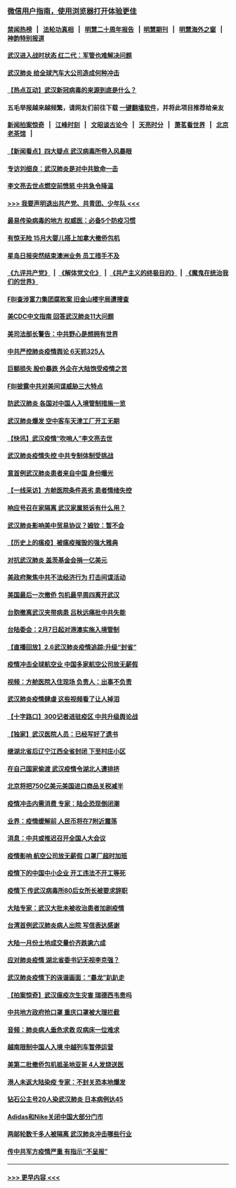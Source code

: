 ### [微信用户指南，使用浏览器打开体验更佳](https://github.com/gfw-breaker/banned-news1/blob/master/indexes/wechat-guide.md?t=0)
#### [禁闻热榜](热点新闻.md?t=0)  &nbsp;&nbsp;|&nbsp;&nbsp; [法轮功真相](https://github.com/gfw-breaker/truth/blob/master/README.md?t=0) &nbsp;&nbsp;|&nbsp;&nbsp; [明慧二十周年报告](https://github.com/gfw-breaker/mh-reports/blob/master/README.md?t=0) &nbsp;&nbsp;|&nbsp;&nbsp;[明慧期刊](https://github.com/gfw-breaker/mh-qikan) &nbsp;&nbsp;|&nbsp;&nbsp; [明慧海外之窗](https://github.com/gfw-breaker/mh-news/blob/master/README.md?t=0) &nbsp;&nbsp;|&nbsp;&nbsp; [神韵特别报道](https://github.com/gfw-breaker/mh-news/blob/master/shenyun.md?t=0)
#### [武汉进入战时状态 红二代：军管也难解决问题](../pages/nsc413/n11849976.md?t=02070844) 
#### [武汉肺炎 给全球汽车大公司造成何种冲击](../pages/nsc413/n11850056.md?t=02070844) 
#### [【热点互动】武汉新冠病毒的来源到底是什么？](../pages/nsc413/n11849749.md?t=02070844) 
#### 五毛举报越来越频繁，请网友们前往下载 [一键翻墙软件](https://github.com/gfw-breaker/ssr-accounts)，并将此项目推荐给亲友
#### [新闻拍案惊奇](https://github.com/gfw-breaker/banned-news1/blob/master/pages/link4.md) &nbsp;&nbsp;|&nbsp;&nbsp; [江峰时刻](https://github.com/gfw-breaker/banned-news1/blob/master/pages/link4.md) &nbsp;&nbsp;|&nbsp;&nbsp; [文昭谈古论今](https://github.com/gfw-breaker/banned-news1/blob/master/pages/link4.md) &nbsp;&nbsp;|&nbsp;&nbsp; [天亮时分](https://github.com/gfw-breaker/banned-news1/blob/master/pages/link4.md) &nbsp;&nbsp;|&nbsp;&nbsp; [萧茗看世界](https://github.com/gfw-breaker/banned-news1/blob/master/pages/link4.md) &nbsp;&nbsp;|&nbsp;&nbsp; [北京老茶馆](https://github.com/gfw-breaker/banned-news1/blob/master/pages/link4.md) &nbsp;&nbsp;|&nbsp;&nbsp; 
#### [【新闻看点】四大疑点 武汉病毒所卷入风暴眼](../pages/nsc413/n11849608.md?t=02070844) 
#### [专访刘细良：武汉肺炎是对中共致命一击](../pages/nsc413/n11849934.md?t=02070844) 
#### [李文亮去世点燃空前愤怒 中共急令降温](../pages/nsc413/n11849864.md?t=02070844) 
#### [>>> 我要声明退出共产党、共青团、少年队 <<<](https://github.com/begood0513/goodnews/blob/master/quit/letter.md) 
#### [最易传染病毒的地方 权威医：必备5个防疫习惯](../pages/nsc413/n11849662.md?t=02070844) 
#### [有惊无险 15月大婴儿搭上加拿大撤侨包机](../pages/nsc413/n11849698.md?t=02070844) 
#### [星岛日报突然结束澳洲业务 员工措手不及](../pages/nsc413/n11849722.md?t=02070844) 
#### [《九评共产党》](https://github.com/begood0513/9ping.md/blob/master/README.md) &nbsp;|&nbsp; [《解体党文化》](../../../../jtdwh.md/blob/master/README.md)  &nbsp;|&nbsp; [《共产主义的终极目的》](../../../../gczydzjmd.md/blob/master/README.md) &nbsp;|&nbsp; [《魔鬼在统治我们的世界》](../../../../mgztzwmdsj.md/blob/master/README.md) 
#### [FBI查涉富力集团腐败案 旧金山楼宇局遭搜查](../pages/nsc413/n11848419.md?t=02070844) 
#### [美CDC中文指南 回答武汉肺炎11大问题](../pages/nsc413/n11849703.md?t=02070844) 
#### [美司法部长警告：中共野心是想拥有世界](../pages/nsc413/n11849769.md?t=02070844) 
#### [中共严控肺炎疫情舆论 6天抓325人](../pages/nsc413/n11849529.md?t=02070844) 
#### [巨额损失 股价暴跌 外企在大陆饱受疫情之苦](../pages/nsc413/n11849651.md?t=02070844) 
#### [FBI披露中共对美间谍威胁三大特点](../pages/nsc413/n11849700.md?t=02070844) 
#### [防武汉肺炎 各国对中国人入境管制措施一览](../pages/nsc413/n11838726.md?t=02070844) 
#### [武汉肺炎爆发 空中客车天津工厂开工无期](../pages/nsc413/n11849634.md?t=02070844) 
#### [【快讯】武汉疫情“吹哨人”李文亮去世](../pages/nsc413/n11849459.md?t=02070844) 
#### [武汉肺炎疫情失控 中共专制体制受挑战](../pages/nsc413/n11849457.md?t=02070844) 
#### [意首例武汉肺炎患者来自中国 身份曝光](../pages/nsc413/n11849454.md?t=02070844) 
#### [【一线采访】方舱医院条件恶劣 患者情绪失控](../pages/nsc413/n11848910.md?t=02070844) 
#### [响应号召在家隔离 武汉家属怒诉有什么用？](../pages/nsc413/n11849412.md?t=02070844) 
#### [武汉肺炎影响美中贸易协议？姆钦：暂不会](../pages/nsc413/n11849497.md?t=02070844) 
#### [【历史上的瘟疫】被瘟疫摧毁的强大雅典](../pages/nsc413/n11849036.md?t=02070844) 
#### [对抗武汉肺炎 盖茨基金会捐一亿美元](../pages/nsc413/n11848953.md?t=02070844) 
#### [美政府聚焦中共不法经济行为 打击间谍活动](../pages/nsc413/n11849322.md?t=02070844) 
#### [美国最后一次撤侨 包机最早周四离开武汉](../pages/nsc413/n11849395.md?t=02070844) 
#### [台胞撤离武汉夹带病患 吕秋远痛批中共失能](../pages/nsc413/n11849153.md?t=02070844) 
#### [台陆委会：2月7日起对港澳实施入境管制](../pages/nsc413/n11848681.md?t=02070844) 
#### [【直播回放】2.6武汉肺炎疫情追踪:升级“封省”](../pages/nsc413/n11848948.md?t=02070844) 
#### [疫情冲击全球航空业 中国多家航空公司放无薪假](../pages/nsc413/n11849188.md?t=02070844) 
#### [视频：方舱医院入住现场 负责人：出事不负责](../pages/nsc413/n11845312.md?t=02070844) 
#### [武汉肺炎疫情肆虐 这些视频看了让人掉泪](../pages/nsc413/n11848904.md?t=02070844) 
#### [【十字路口】300记者进驻疫区 中共升级舆论战](../pages/nsc413/n11847578.md?t=02070844) 
#### [【独家】武汉医院人员：已经写好了遗书](../pages/nsc413/n11848942.md?t=02070844) 
#### [继湖北省后辽宁江西全省封闭 下至村庄小区](../pages/nsc413/n11848814.md?t=02070844) 
#### [在自己国家偷渡 武汉疫情令湖北人遭排挤](../pages/nsc413/n11848737.md?t=02070844) 
#### [北京将把750亿美元美国进口商品关税减半](../pages/nsc413/n11848896.md?t=02070844) 
#### [疫情冲击内需消费 专家：陆企恐现倒闭潮](../pages/nsc413/n11849265.md?t=02070844) 
#### [业界：疫情缓解前 人民币将在7附近震荡](../pages/nsc413/n11848445.md?t=02070844) 
#### [消息：中共或推迟召开全国人大会议](../pages/nsc413/n11848698.md?t=02070844) 
#### [疫情影响 航空公司放无薪假 口罩厂超时加班](../pages/nsc413/n11848173.md?t=02070844) 
#### [疫情下的中国中小企业 开工违法不开工等死](../pages/nsc413/n11848520.md?t=02070844) 
#### [疫情下 传武汉病毒所80后女所长被要求辞职](../pages/nsc413/n11842494.md?t=02070844) 
#### [大陆专家：武汉大批未被收治患者加剧疫情](../pages/nsc413/n11848163.md?t=02070844) 
#### [台湾首例武汉肺炎病人出院 写信表达感谢](../pages/nsc413/n11848408.md?t=02070844) 
#### [大陆一月份土地成交量价齐跌逾六成](../pages/nsc413/n11847770.md?t=02070844) 
#### [应对肺炎疫情 湖北省委书记无视李克强？](../pages/nsc413/n11848018.md?t=02070844) 
#### [武汉肺炎疫情下的诙谐画面：“暴龙”趴趴走](../pages/nsc413/n11848057.md?t=02070844) 
#### [【拍案惊奇】武汉瘟疫次生灾害 瑞德西韦贵吗](../pages/nsc413/n11847587.md?t=02070844) 
#### [中共地方政府抢口罩 重庆口罩被大理拦截](../pages/nsc413/n11848150.md?t=02070844) 
#### [音频：肺炎病人垂危求救 叹病床一位难求](../pages/nsc413/n11847883.md?t=02070844) 
#### [越南限制中国人入境 中越列车暂停运营](../pages/nsc413/n11847844.md?t=02070844) 
#### [美第二批撤侨包机抵圣地亚哥 4人发烧送医](../pages/nsc413/n11847923.md?t=02070844) 
#### [港人未返大陆染疫 专家：不封关恐本地爆发](../pages/nsc413/n11848021.md?t=02070844) 
#### [钻石公主号20人染武汉肺炎 日本病例达45](../pages/nsc413/n11847823.md?t=02070844) 
#### [Adidas和Nike关闭中国大部分门市](../pages/nsc413/n11847720.md?t=02070844) 
#### [两邮轮数千多人被隔离 武汉肺炎冲击哪些行业](../pages/nsc413/n11847456.md?t=02070844) 
#### [传中共军方疫情严重 有指示“不呈报”](../pages/nsc413/n11847828.md?t=02070844) 

----
#### [ >>> 更早内容 <<< ](../indexes/nsc413-earlier.md)
